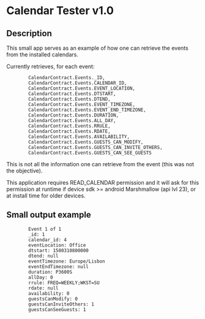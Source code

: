 # Calendar Tester v1.0

## Description

This small app serves as an example of how one can retrieve the events from the installed calendars.

Currently retrieves, for each event:

            CalendarContract.Events._ID,
            CalendarContract.Events.CALENDAR_ID,
            CalendarContract.Events.EVENT_LOCATION,
            CalendarContract.Events.DTSTART,
            CalendarContract.Events.DTEND,
            CalendarContract.Events.EVENT_TIMEZONE,
            CalendarContract.Events.EVENT_END_TIMEZONE,
            CalendarContract.Events.DURATION,
            CalendarContract.Events.ALL_DAY,
            CalendarContract.Events.RRULE,
            CalendarContract.Events.RDATE,
            CalendarContract.Events.AVAILABILITY,
            CalendarContract.Events.GUESTS_CAN_MODIFY,
            CalendarContract.Events.GUESTS_CAN_INVITE_OTHERS,
            CalendarContract.Events.GUESTS_CAN_SEE_GUESTS
This is not all the information one can retrieve from the event (this was not the objective).

This application requires READ_CALENDAR permission and it will ask for this permission at runtime if device sdk >= android Marshmallow (api lvl 23), or at install time for older devices.

## Small output example

            Event 1 of 1
            _id: 1
            calendar_id: 4
            eventLocation: Office
            dtstart: 1500310800000
            dtend: null
            eventTimezone: Europe/Lisbon
            eventEndTimezone: null
            duration: P3600S
            allDay: 0
            rrule: FREQ=WEEKLY;WKST=SU
            rdate: null
            availability: 0
            guestsCanModify: 0
            guestsCanInviteOthers: 1
            guestsCanSeeGuests: 1
